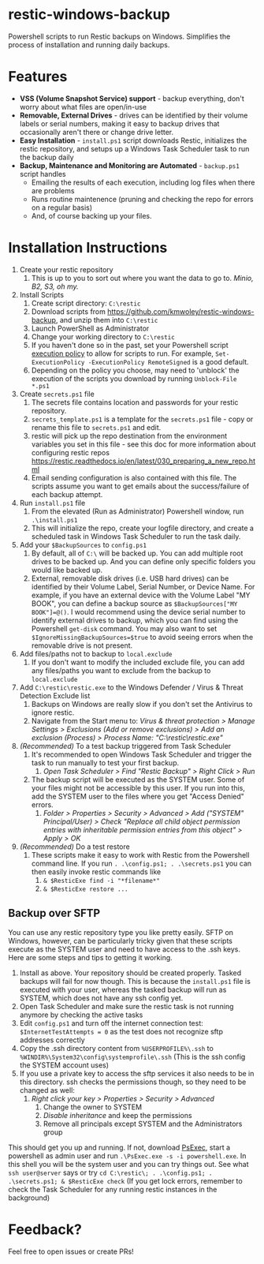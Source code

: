 # restic-windows-backup
Powershell scripts to run Restic backups on Windows.
Simplifies the process of installation and running daily backups.

# Features
* **VSS (Volume Snapshot Service) support** - backup everything, don't worry about what files are open/in-use
* **Removable, External Drives** - drives can be identified by their volume labels or serial numbers, making it easy to backup drives that occasionally aren't there or change drive letter.
* **Easy Installation** - `install.ps1` script downloads Restic, initializes the restic repository, and setups up a Windows Task Scheduler task to run the backup daily
* **Backup, Maintenance and Monitoring are Automated** - `backup.ps1` script handles
  * Emailing the results of each execution, including log files when there are problems
  * Runs routine maintenence (pruning and checking the repo for errors on a regular basis)
  * And, of course backing up your files.
  
# Installation Instructions

1. Create your restic repository
   1. This is up to you to sort out where you want the data to go to. *Minio, B2, S3, oh my.*
1. Install Scripts
   1. Create script directory: `C:\restic`
   1. Download scripts from https://github.com/kmwoley/restic-windows-backup, and unzip them into `C:\restic`
   1. Launch PowerShell as Administrator
   1. Change your working directory to `C:\restic`
   1. If you haven't done so in the past, set your Powershell script [execution policy](https://docs.microsoft.com/en-us/powershell/module/microsoft.powershell.core/about/about_execution_policies?view=powershell-7.1) to allow for scripts to run. For example, `Set-ExecutionPolicy -ExecutionPolicy RemoteSigned` is a good default.
   1. Depending on the policy you choose, may need to 'unblock' the execution of the scripts you download by running `Unblock-File *.ps1`
1. Create `secrets.ps1` file
   1. The secrets file contains location and passwords for your restic repository.
   1. `secrets_template.ps1` is a template for the `secrets.ps1` file - copy or rename this file to `secrets.ps1` and edit.
   1. restic will pick up the repo destination from the environment variables you set in this file - see this doc for more information about configuring restic repos https://restic.readthedocs.io/en/latest/030_preparing_a_new_repo.html
   1. Email sending configuration is also contained with this file. The scripts assume you want to get emails about the success/failure of each backup attempt.
1. Run `install.ps1` file
   1. From the elevated (Run as Administrator) Powershell window, run `.\install.ps1`
   1. This will initialize the repo, create your logfile directory, and create a scheduled task in Windows Task Scheduler to run the task daily.
1. Add your `$BackupSources` to `config.ps1`
   1. By default, all of `C:\` will be backed up. You can add multiple root drives to be backed up. And you can define only specific folders you would like backed up.
   1. External, removable disk drives (i.e. USB hard drives) can be identified by their Volume Label, Serial Number, or Device Name. For example, if you have an external device with the Volume Label "MY BOOK", you can define a backup source as `$BackupSources["MY BOOK"]=@()`. I would recommend using the device serial number to identify external drives to backup, which you can find using the Powershell `get-disk` command. You may also want to set `$IgnoreMissingBackupSources=$true` to avoid seeing errors when the removable drive is not present.
1. Add files/paths not to backup to `local.exclude`
   1. If you don't want to modify the included exclude file, you can add any files/paths you want to exclude from the backup to `local.exclude`
1. Add `C:\restic\restic.exe` to the Windows Defender / Virus & Threat Detection Exclude list
   1. Backups on Windows are really slow if you don't set the Antivirus to ignore restic.
   1. Navigate from the Start menu to: *Virus & threat protection > Manage Settings > Exclusions (Add or remove exclusions) > Add an exclusion (Process) > Process Name: "C:\restic\restic.exe"*
1. *(Recommended)* To a test backup triggered from Task Scheduler
   1. It's recommended to open Windows Task Scheduler and trigger the task to run manually to test your first backup.
      1. *Open Task Scheduler > Find "Restic Backup" > Right Click > Run*
   1. The backup script will be executed as the SYSTEM user. Some of your files might not be accessible by this user. If you run into this, add the SYSTEM user to the files where you get "Access Denied" errors.
      1. *Folder > Properties > Security > Advanced > Add ("SYSTEM" Principal/User) > Check "Replace all child object permission entries with inheritable permission entries from this object" > Apply > OK*
1. *(Recommended)* Do a test restore
   1. These scripts make it easy to work with Restic from the Powershell command line. If you run `. .\config.ps1; . .\secrets.ps1` you can then easily invoke restic commands like 
      1. `& $ResticExe find -i "*filename*"`
      1. `& $ResticExe restore ...`

## Backup over SFTP

You can use any restic repository type you like pretty easily. SFTP on Windows, however, can be particularly tricky given that these scripts execute as the SYSTEM user and need to have access to the .ssh keys. Here are some steps and tips to getting it working.

1. Install as above. Your repository should be created properly. Tasked backups will fail for now though. This is because the `install.ps1` file is executed with your user, whereas the tasked backup will run as SYSTEM, which does not have any ssh config yet.
1. Open Task Scheduler and make sure the restic task is not running anymore by checking the active tasks
1. Edit `config.ps1` and turn off the internet connection test: `$InternetTestAttempts = 0` as the test does not recognize sftp addresses correctly
1. Copy the .ssh directory content from `%USERPROFILE%\.ssh` to `%WINDIR%\System32\config\systemprofile\.ssh` (This is the ssh config the SYSTEM account uses)
1. If you use a private key to access the sftp services it also needs to be in this directory. ssh checks the permissions though, so they need to be changed as well:
	1. *Right click your key > Properties > Security > Advanced*
		1. Change the owner to SYSTEM
		1. *Disable inheritance* and keep the permissions
		1. Remove all principals except SYSTEM and the Administrators group 

This should get you up and running. If not, download [PsExec](https://docs.microsoft.com/en-us/sysinternals/downloads/psexec), start a powershell as admin user and run `.\PsExec.exe -s -i powershell.exe`. In this shell you will be the system user and you can try things out. See what `ssh user@server` says or try `cd C:\restic\; . .\config.ps1; . .\secrets.ps1; & $ResticExe check` (If you get lock errors, remember to check the Task Scheduler for any running restic instances in the background) 

# Feedback?
Feel free to open issues or create PRs!
